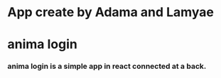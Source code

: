 # App create by Adama and Lamyae 
# anima login
### anima login is a simple app in react connected at a back.
